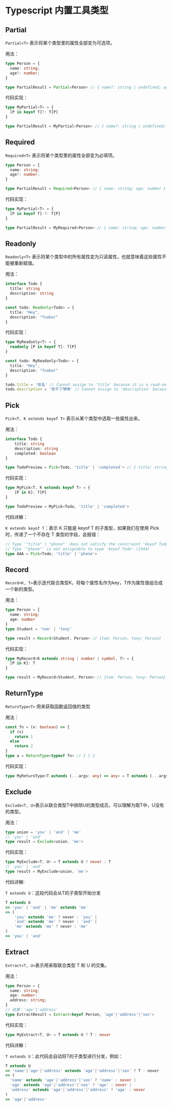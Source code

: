 # Typescript 内置工具类型

## Partial

`Partial<T>` 表示将某个类型里的属性全部变为可选项。

用法：

```ts
type Person = {
  name: string;
  age?: number;
}

type PartialResult = Partial<Person> // { name?: string | undefined; age?: number | undefined }
```

代码实现：

```ts
type MyPartial<T> = {
  [P in keyof T]?: T[P]
}

type PartialResult = MyPartial<Person> // { name?: string | undefined; age?: number | undefined }
```

## Required

`Required<T>` 表示将某个类型里的属性全部变为必填项。

```ts
type Person = {
  name: string;
  age?: number;
}

type PartialResult = Required<Person> // { name: string; age: number }
```

代码实现：

```ts
type MyPartial<T> = {
  [P in keyof T]-?: T[P]
}

type PartialResult = MyRequired<Person> // { name: string; age: number }
```

## Readonly

`Readonly<T>` 表示将某个类型中的所有属性变为只读属性，也就意味着这些属性不能被重新赋值。

用法：

```ts
interface Todo {
  title: string
  description: string
}

const todo: Readonly<Todo> = {
  title: "Hey",
  description: "foobar"
}
```

代码实现：

```ts
type MyReadonly<T> = {
  readonly [P in keyof T]: T[P]
}

const todo: MyReadonly<Todo> = {
  title: "Hey",
  description: "foobar"
}

todo.title = '改名' // Cannot assign to 'title' because it is a read-only property.(2540)
todo.description = '改不了嘿嘿' // Cannot assign to 'description' because it is a read-only property.(2540)
```

## Pick

`Pick<T, K extends keyof T>` 表示从某个类型中选取一些属性出来。

用法：

```ts
interface Todo {
    title: string
    description: string
    completed: boolean
}

type TodoPreview = Pick<Todo, 'title' | 'completed'> // { title: string, completed: boolean }
```

代码实现：

```ts
type MyPick<T, K extends keyof T> = {
    [P in K]: T[P]
}

type TodoPreview = MyPick<Todo, 'title' | 'completed'>
```

代码详解：

`K extends keyof T`：表示 K 只能是 keyof T 的子类型，如果我们在使用 Pick 时，传递了一个不存在 T 类型的字段，会报错：

```ts
// Type '"title" | "phone"' does not satisfy the constraint 'keyof Todo'.
// Type '"phone"' is not assignable to type 'keyof Todo'.(2344)
type AAA = Pick<Todo, 'title' | 'phone'>
```

## Record

`Record<K, T>`表示迭代联合类型K，将每个属性名作为key，T作为属性值组合成一个新的类型。

用法：

```ts
type Person = {
  name: string;
  age: number
}
type Student = 'tom' | 'tony'

type result = Record<Student, Person> // {tom: Person, tony: Person}
```

代码实现：

```ts
type MyRecord<K extends string | number | symbol, T> = {
  [P in K]: T
}

type result = MyRecord<Student, Person> // {tom: Person, tony: Person}
```

## ReturnType

`ReturnType<T>` 用来获取函数返回值的类型

用法： 

```ts
const fn = (v: boolean) => {
  if (v)
    return 1
  else
    return 2
}
type a = ReturnType<typeof fn> // 1 | 2
```

代码实现：

```ts
type MyReturnType<T extends (...args: any) => any> = T extends (...args: any) => infer R ? R : never
```

## Exclude

`Exclude<T, U>`表示从联合类型T中排除U的类型成员，可以理解为取T中，U没有的类型。

用法：

```ts
type union = 'you' | 'and' | 'me'
// 'you' | 'and'
type result = Exclude<union, 'me'>
```

代码实现：

```ts
type MyExclude<T, U> = T extends U ? never : T
// 'you' | 'and'
type result = MyExclude<union, 'me'>
```

代码详解: 

`T extends U`：这段代码会从T的子类型开始分发

```ts
T extends U
=> 'you' | 'and' | 'me' extends 'me'
=> (
	'you' extends 'me' ? never : 'you' | 
	'and' extends 'me' ? never : 'and' | 
	'me' extends 'me' ? never : 'me'
)
=> 'you' | 'and'
```

## Extract

`Extract<T, U>`表示用来取联合类型 T 和 U 的交集。

用法：

```ts
type Person = {
  name: string;
  age: number;
  address: string;
}
// 结果：'age'|'address'
type ExtractResult = Extract<keyof Person, 'age'|'address'|'sex'>
```

代码实现：

```ts
type MyExtract<T, U> = T extends U ? T : never
```

代码详解：

`T extends U`：此代码会自动将T的子类型进行分发，例如：

```ts
T extends U
=> 'name'|'age'|'address' extends 'age'|'address'|'sex' ? T : never
=> (
  'name' extends 'age'|'address'|'sex' ? 'name' : never |
  'age' extends 'age'|'address'|'sex' ? 'age' : never |
  'address' extends 'age'|'address'|'address' ? 'age' : never
)
=> 'age'|'address'
```
